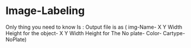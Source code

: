 # Image-Labeling
Only thing you need to know Is :
Output file is as ( img-Name- X Y Width Height for the object- X Y Width Height for The No plate- Color- Cartype- NoPlate)
